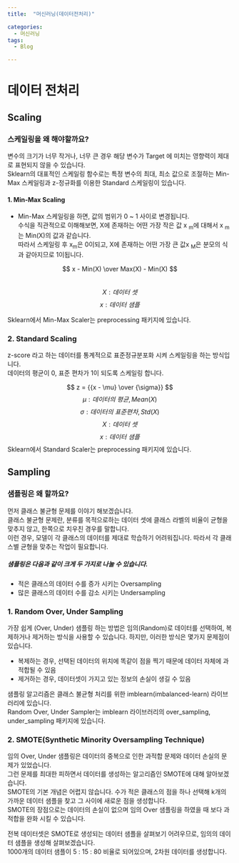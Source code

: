 ```yaml
---
title:  "머신러닝(데이터전처리)"

categories:
  - 머신러닝
tags:
  - Blog

---
```



# 데이터 전처리

## Scaling
### 스케일링을 왜 해야할까요?
변수의 크기가 너무 작거나, 너무 큰 경우 해당 변수가 Target 에 미치는 영향력이 제대로 표현되지 않을 수 있습니다.<br>
Sklearn의 대표적인 스케일링 함수로는 특정 변수의 최대, 최소 값으로 조절하는 Min-Max 스케일링과 z-정규화를 이용한 Standard 스케일링이 있습니다.
#### 1. Min-Max Scaling
- Min-Max 스케일링을 하면, 값의 범위가 0 ~ 1 사이로 변경됩니다. <br> 
수식을 직관적으로 이해해보면, X에 존재하는 어떤 가장 작은 값 x <sub>m</sub>에 대해서 x <sub>m</sub>는 Min(X)의 값과 같습니다. <br>
따라서 스케일링 후 x<sub>m</sub>은 0이되고, X에 존재하는 어떤 가장 큰 값x <sub>M</sub>은 분모의 식과 같아지므로 1이됩니다.

$$ x - Min(X) \over Max(X) - Min(X) $$<br>
$$X : 데이터\ 셋 $$
$$ x : 데이터\ 샘플 $$ 

Sklearn에서 Min-Max Scaler는 preprocessing 패키지에 있습니다.

### 2. Standard Scaling
z-score 라고 하는 데이터를 통계적으로 표준정규분포화 시켜 스케일링을 하는 방식입니다.<br>
데이터의 평균이 0, 표준 편차가 1이 되도록 스케일링 합니다.

$$ z = {{x - \mu} \over {\sigma}} $$
$$ \mu : 데이터의\ 평균, Mean(X) $$
$$ \sigma : 데이터의\ 표준편차, Std(X)$$
$$ X : 데이터\ 셋 $$
$$ x : 데이터\ 샘플 $$
Sklearn에서 Standard Scaler는 preprocessing 패키지에 있습니다.


## Sampling
### 샘플링은 왜 할까요?
먼저 클래스 불균형 문제를 이야기 해보겠습니다. <br> 
클래스 불균형 문제란, 분류를 목적으로하는 데이터 셋에 클래스 라벨의 비율이 균형을 맞추지 않고, 한쪽으로 치우친 경우를 말합니다. <br>
이런 경우, 모델이 각 클래스의 데이터를 제대로 학습하기 어려워집니다. 따라서 각 클래스별 균형을 맞추는 작업이 필요합니다.<br>
##### 샘플링은 다음과 같이 크게 두 가지로 나눌 수 있습니다.
* 적은 클래스의 데이터 수를 증가 시키는 Oversampling
* 많은 클래스의 데이터 수를 감소 시키는 Undersampling

### 1. Random Over, Under Sampling
가장 쉽게 (Over, Under) 샘플링 하는 방법은 임의(Random)로 데이터를 선택하여, 복제하거나 제거하는 방식을 사용할 수 있습니다.
하지만, 이러한 방식은 몇가지 문제점이 있습니다. 
* 복제하는 경우, 선택된 데이터의 위치에 똑같이 점을 찍기 때문에 데이터 자체에 과적합될 수 있음
* 제거하는 경우, 데이터셋이 가지고 있는 정보의 손실이 생길 수 있음

샘플링 알고리즘은 클래스 불균형 처리를 위한 imblearn(imbalanced-learn) 라이브러리에 있습니다.<br>
Random Over, Under Sampler는 imblearn 라이브러리의 over_sampling, under_sampling 패키지에 있습니다.


### 2. SMOTE(Synthetic Minority Oversampling Technique)
임의 Over, Under 샘플링은 데이터의 중복으로 인한 과적합 문제와 데이터 손실의 문제가 있었습니다.<br>
그런 문제를 최대한 피하면서 데이터를 생성하는 알고리즘인 SMOTE에 대해 알아보겠습니다. <br>
SMOTE의 기본 개념은 어렵지 않습니다. 수가 적은 클래스의 점을 하나 선택해 k개의 가까운 데이터 샘플을 찾고 그 사이에 새로운 점을 생성합니다.<br>
SMOTE의 장점으로는 데이터의 손실이 없으며 임의 Over 샘플링을 하였을 때 보다 과적합을 완화 시킬 수 있습니다.<br>

전복 데이터셋은 SMOTE로 생성되는 데이터 샘플을 살펴보기 어려우므로, 임의의 데이터 샘플을 생성해 살펴보겠습니다.<br>
1000개의 데이터 샘플이 5 : 15 : 80 비율로 되어있으며, 2차원 데이터를 생성합니다. 


